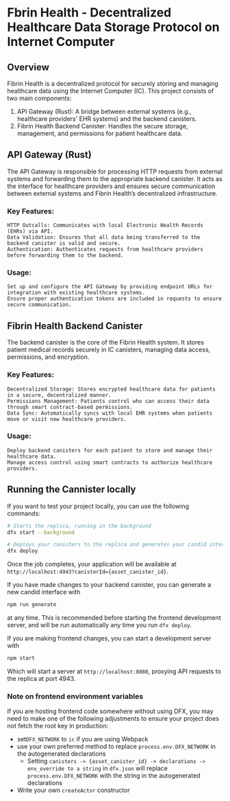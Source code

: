 # Fbrin Health - Decentralized Healthcare Data Storage Protocol on Internet Computer

## Overview

Fibrin Health is a decentralized protocol for securely storing and managing healthcare data using the Internet Computer (IC). This project consists of two main components:

  1. API Gateway (Rust): A bridge between external systems (e.g., healthcare providers' EHR systems) and the backend canisters.
  2. Fibrin Health Backend Canister: Handles the secure storage, management, and permissions for patient healthcare data.



## API Gateway (Rust)

The API Gateway is responsible for processing HTTP requests from external systems and forwarding them to the appropriate backend canister. It acts as the interface for healthcare providers and ensures secure communication between external systems and Fibrin Health’s decentralized infrastructure.

### Key Features:

    HTTP Outcalls: Communicates with local Electronic Health Records (EHRs) via API.
    Data Validation: Ensures that all data being transferred to the backend canister is valid and secure.
    Authentication: Authenticates requests from healthcare providers before forwarding them to the backend.

### Usage:

    Set up and configure the API Gateway by providing endpoint URLs for integration with existing healthcare systems.
    Ensure proper authentication tokens are included in requests to ensure secure communication.


## Fibrin Health Backend Canister

The backend canister is the core of the Fibrin Health system. It stores patient medical records securely in IC canisters, managing data access, permissions, and encryption.

### Key Features:

    Decentralized Storage: Stores encrypted healthcare data for patients in a secure, decentralized manner.
    Permissions Management: Patients control who can access their data through smart contract-based permissions.
    Data Sync: Automatically syncs with local EHR systems when patients move or visit new healthcare providers.

### Usage:

    Deploy backend canisters for each patient to store and manage their healthcare data.
    Manage access control using smart contracts to authorize healthcare providers.




## Running the Cannister locally

If you want to test your project locally, you can use the following commands:

```bash
# Starts the replica, running in the background
dfx start --background

# Deploys your canisters to the replica and generates your candid interface
dfx deploy
```

Once the job completes, your application will be available at `http://localhost:4943?canisterId={asset_canister_id}`.

If you have made changes to your backend canister, you can generate a new candid interface with

```bash
npm run generate
```

at any time. This is recommended before starting the frontend development server, and will be run automatically any time you run `dfx deploy`.

If you are making frontend changes, you can start a development server with

```bash
npm start
```

Which will start a server at `http://localhost:8080`, proxying API requests to the replica at port 4943.

### Note on frontend environment variables

If you are hosting frontend code somewhere without using DFX, you may need to make one of the following adjustments to ensure your project does not fetch the root key in production:

- set`DFX_NETWORK` to `ic` if you are using Webpack
- use your own preferred method to replace `process.env.DFX_NETWORK` in the autogenerated declarations
  - Setting `canisters -> {asset_canister_id} -> declarations -> env_override to a string` in `dfx.json` will replace `process.env.DFX_NETWORK` with the string in the autogenerated declarations
- Write your own `createActor` constructor
